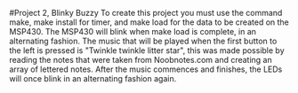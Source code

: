 #Project 2, Blinky Buzzy
To create this project you must use the command make, make install for timer,
and make load for the data to be created on the MSP430. The MSP430 will blink
when make load is complete, in an alternating fashion. The music that will be
played when the first button to the left is pressed is "Twinkle twinkle litter
star", this was made possible by reading the notes that were taken from
Noobnotes.com and creating an array of lettered notes. After the music
commences and finishes, the LEDs will once blink in an alternating fashion
again. 

